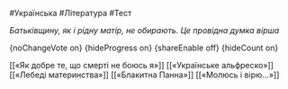 #Українська #Література #Тест

*Батьківщину, як і рідну матір, не обирають. Це провідна думка вірша*

{noChangeVote on}
{hideProgress on}
{shareEnable off}
{hideCount on}

[[«Як добре те, що смерті не боюсь я»]]
[[«Українське альфреско»]]
[[«Лебеді материнства»]]
[[«Блакитна Панна»]]
[[«Молюсь і вірю…»]]
